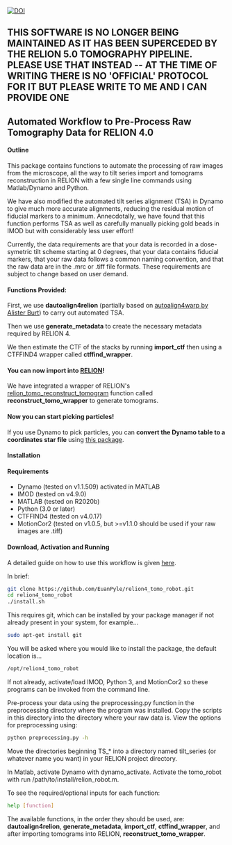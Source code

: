 [![DOI](https://zenodo.org/badge/416795267.svg)](https://zenodo.org/badge/latestdoi/416795267)

## THIS SOFTWARE IS NO LONGER BEING MAINTAINED AS IT HAS BEEN SUPERCEDED BY THE RELION 5.0 TOMOGRAPHY PIPELINE. PLEASE USE THAT INSTEAD -- AT THE TIME OF WRITING THERE IS NO 'OFFICIAL' PROTOCOL FOR IT BUT PLEASE WRITE TO ME AND I CAN PROVIDE ONE 





## Automated Workflow to Pre-Process Raw Tomography Data for RELION 4.0 

#### Outline

This package contains functions to automate the processing of raw images from the microscope, all the way to tilt series import and tomograms reconstruction in RELION with a few single line commands using Matlab/Dynamo and Python. 

We have also modified the automated tilt series alignment (TSA) in Dynamo to give much more accurate alignments, reducing the residual motion of fiducial markers to a minimum. Annecdotally, we have found that this function performs TSA as well as carefully manually picking gold beads in IMOD but with considerably less user effort!

Currently, the data requirements are that your data is recorded in a dose-symetric tilt scheme starting at 0 degrees, that your data contains fiducial markers, that your raw data follows a common naming convention, and that the raw data are in the .mrc or .tiff file formats. These requirements are subject to change based on user demand.

#### Functions Provided:

First, we use **dautoalign4relion** (partially based on [autoalign4warp by Alister Burt](https://github.com/alisterburt/autoalign_dynamo)) to carry out automated TSA. 

Then we use **generate_metadata** to create the necessary metadata required by RELION 4.

We then estimate the CTF of the stacks by running **import_ctf** then using a CTFFIND4 wrapper called **ctffind_wrapper**.

#### You can now import into [RELION](https://relion.readthedocs.io/en/release-4.0/STA_tutorial/ImportTomo.html)! 

We have integrated a wrapper of RELION's [relion_tomo_reconstruct_tomogram](https://relion.readthedocs.io/en/release-4.0/Reference/STA/Programs/reconstruct_tomogram.html#program-tomo-reconstruct-tomogram) function called **reconstruct_tomo_wrapper** to generate tomograms. 

#### Now you can start picking particles! 

If you use Dynamo to pick particles, you can **convert the Dynamo table to a coordinates star file** using [this package](https://github.com/EuanPyle/dynamo2relion).

#### Installation
#### Requirements
- Dynamo (tested on v1.1.509) activated in MATLAB
- IMOD (tested on v4.9.0)
- MATLAB (tested on R2020b)
- Python (3.0 or later)
- CTFFIND4 (tested on v4.0.17)
- MotionCor2 (tested on v1.0.5, but >=v1.1.0 should be used if your raw images are .tiff)

#### Download, Activation and Running

A detailed guide on how to use this workflow is given [here](https://docs.google.com/document/d/e/2PACX-1vRmhGvRXRI5WlwpLLzwEkYEW1kWUzTOEUkk5CseWsPaGh8ExvXNqdFvc-2RX3LRD6inVJFoEZUas30_/pub). 

In brief:

```bash
git clone https://github.com/EuanPyle/relion4_tomo_robot.git
cd relion4_tomo_robot
./install.sh
```

This requires git, which can be installed by your package manager if not already present in your system, for example...
```bash
sudo apt-get install git
```

You will be asked where you would like to install the package, the default location is...
```bash
/opt/relion4_tomo_robot
```

If not already, activate/load IMOD, Python 3, and MotionCor2 so these programs can be invoked from the command line.

Pre-process your data using the preprocessing.py function in the preprocessing directory where the program was installed. Copy the scripts in this directory into the directory where your raw data is. View the options for preprocessing using: 

```bash
python preprocessing.py -h
```

Move the directories beginning TS_* into a directory named tilt_series (or whatever name you want) in your RELION project directory.

In Matlab, activate Dynamo with dynamo_activate. Activate the tomo_robot with run /path/to/install/relion_robot.m.

To see the required/optional inputs for each function:
```bash
help [function]
```

The available functions, in the order they should be used, are: **dautoalign4relion**, **generate_metadata**, **import_ctf**, **ctffind_wrapper**, and after importing tomograms into RELION, **reconstruct_tomo_wrapper**.
